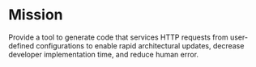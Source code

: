 # Mission
Provide a tool to generate code that services HTTP requests from user-defined configurations to enable rapid architectural updates, decrease developer implementation time, and reduce human error.
